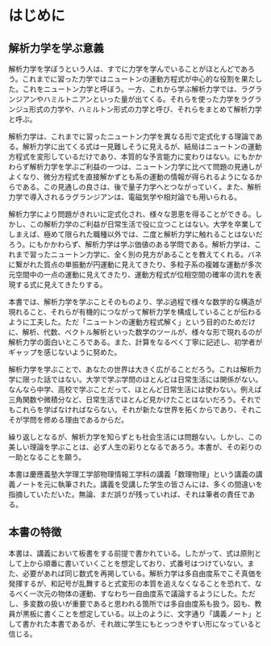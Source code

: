 # はじめに

## 解析力学を学ぶ意義

解析力学を学ぼうという人は、すでに力学を学んでいることがほとんどであろう。これまでに習った力学ではニュートンの運動方程式が中心的な役割を果たした。これをニュートン力学と呼ぼう。一方、これから学ぶ解析力学では、ラグランジアンやハミルトニアンといった量が出てくる。それらを使った力学をラグランジュ形式の力学や、ハミルトン形式の力学と呼び、それらをまとめて解析力学と呼ぶ。

解析力学は、これまでに習ったニュートン力学を異なる形で定式化する理論である。解析力学に出てくる式は一見難しそうに見えるが、結局はニュートンの運動方程式を変形しているだけであり、本質的な予言能力に変わりはない。にもかかわらず解析力学を学ぶご利益の一つは、ニュートン力学に比べて問題の見通しがよくなり、微分方程式を直接解かずとも系の運動の情報が得られるようになるからである。この見通しの良さは、後で量子力学へとつながっていく。また、解析力学で導入されるラグランジアンは、電磁気学や相対論でも用いられる。

解析力学により問題がきれいに定式化され、様々な恩恵を得ることができる。しかし、この解析力学のご利益が日常生活で役に立つことはない。大学を卒業してしまえば、極めて限られた職種以外では、二度と解析力学に触れることはないだろう。にもかかわらず、解析力学は学ぶ価値のある学問である。解析力学は、これまで習ったニュートン力学に、全く別の見方があることを教えてくれる。バネに繋がれた質点の単振動が円運動に見えてきたり、多粒子系の複雑な運動が多次元空間中の一点の運動に見えてきたり、運動方程式が位相空間の確率の流れを表現する式に見えてきたりする。

本書では、解析力学を学ぶことそのものより、学ぶ過程で様々な数学的な構造が現れること、それらが有機的につながって解析力学を構成していることが伝わるように工夫した。ただ「ニュートンの運動方程式解く」という目的のためだけに、解析、代数、ベクトル解析といった数学のツールが、様々な形で現れるのが解析力学の面白いところである。また、計算をなるべく丁寧に記述し、初学者がギャップを感じないように努めた。

解析力学を学ぶことで、あなたの世界は大きく広がることだろう。これは解析力学に限った話ではない。大学で学ぶ学問のほとんどは日常生活には関係がない。なんなら中学、高校で学ぶことだって、ほとんど日常生活には使わない。例えば三角関数や微積分など、日常生活でほとんど見かけたことはないだろう。それでもこれらを学ばなければならない。それが新たな世界を拓くからであり、それこそが学問を修める理由であるからだ。

繰り返しとなるが、解析力学を知らずとも社会生活には問題ない。しかし、この美しい理論を学ぶことは、必ず人生の彩りとなるであろう。本書が、その彩りの一助となることを願う。

本書は慶應義塾大学理工学部物理情報工学科の講義「数理物理」という講義の講義ノートを元に執筆された。講義を受講した学生の皆さんには、多くの間違いを指摘していただいた。無論、まだ誤りが残っていれば、それは筆者の責任である。

## 本書の特徴

本書は、講義において板書をする前提で書かれている。したがって、式は原則として上から順番に書いていくことを想定しており、式番号はつけていない。また、必要があれば同じ数式を再掲している。解析力学は多自由度系でこそ真価を発揮するが、和記号が乱舞すると式変形の本質を追えなくなることを恐れて、なるべく一次元の物体の運動、すなわち一自由度系で議論するようにした。ただし、多変数の扱いが重要であると思われる箇所では多自由度系も扱う。図も、教員が黒板に書くことを想定している。以上のように、文字通り「講義ノート」として書かれた本書であるが、それ故に学生にもとっつきやすい形になっていると信じる。
